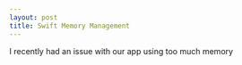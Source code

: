```yaml
---
layout: post
title: Swift Memory Management
---
```

I recently had an issue with our app using too much memory